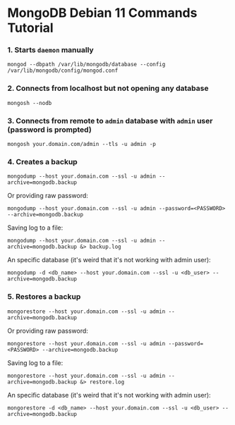 # MongoDB Debian 11 Commands Tutorial

### 1.  Starts `daemon` manually
```
mongod --dbpath /var/lib/mongodb/database --config /var/lib/mongodb/config/mongod.conf
```

### 2.  Connects from localhost but not opening any database
```
mongosh --nodb
```

### 3.  Connects from remote to `admin` database with `admin` user (password is prompted)
```
mongosh your.domain.com/admin --tls -u admin -p
```

### 4.  Creates a backup

```
mongodump --host your.domain.com --ssl -u admin --archive=mongodb.backup
```

Or providing raw password:
```
mongodump --host your.domain.com --ssl -u admin --password=<PASSWORD> --archive=mongodb.backup
```

Saving log to a file:
```
mongodump --host your.domain.com --ssl -u admin --archive=mongodb.backup &> backup.log
```

An specific database (it's weird that it's not working with admin user):
```
mongodump -d <db_name> --host your.domain.com --ssl -u <db_user> --archive=mongodb.backup
```

### 5.  Restores a backup

```
mongorestore --host your.domain.com --ssl -u admin --archive=mongodb.backup
```

Or providing raw password:

```
mongorestore --host your.domain.com --ssl -u admin --password=<PASSWORD> --archive=mongodb.backup
```

Saving log to a file:
```
mongorestore --host your.domain.com --ssl -u admin --archive=mongodb.backup &> restore.log
```

An specific database (it's weird that it's not working with admin user):
```
mongorestore -d <db_name> --host your.domain.com --ssl -u <db_user> --archive=mongodb.backup
```
